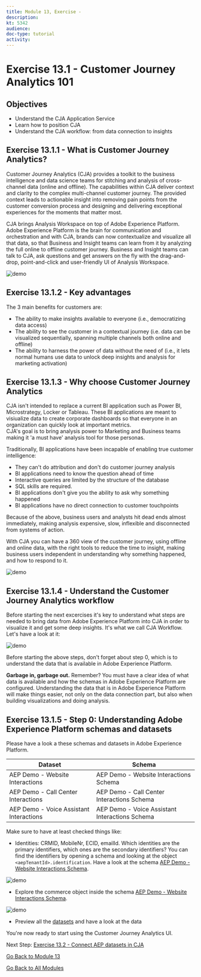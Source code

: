 ```yaml
---
title: Module 13, Exercise - 
description: 
kt: 5342
audience: 
doc-type: tutorial
activity: 
---
```


# Exercise 13.1 - Customer Journey Analytics 101

## Objectives

* Understand the CJA Application Service
* Learn how to position CJA
* Understand the CJA workflow: from data connection to insights

## Exercise 13.1.1 - What is Customer Journey Analytics?

Customer Journey Analytics (CJA) provides a toolkit to the business intelligence and data science teams for stitching and analysis of cross-channel data (online and offline). The capabilities within CJA deliver context and clarity to the complex multi-channel customer journey. The provided context leads to actionable insight into removing pain points from the customer conversion process and designing and delivering exceptional experiences for the moments that matter most.

CJA brings Analysis Workspace on top of Adobe Experience Platform. Adobe Experience Platform is the brain for communication and orchestration and with CJA, brands can now contextualize and visualize all that data, so that Business and Insight teams can learn from it by analyzing the full online to offline customer journey. 
Business and Insight teams can talk to CJA, ask questions and get answers on the fly with the drag-and-drop, point-and-click and user-friendly UI of Analysis Workspace.

![demo](./images/cja-adv-analysis1.png)

## Exercise 13.1.2 - Key advantages

The 3 main benefits for customers are:

* The ability to make insights available to everyone (i.e., democratizing data access)
* The ability to see the customer in a contextual journey (i.e. data can be visualized sequentially, spanning multiple channels both online and offline)
* The ability to harness the power of data without the need of  (i.e., it lets normal humans use data to unlock deep insights and analysis for marketing activation)

## Exercise 13.1.3 - Why choose Customer Journey Analytics

CJA isn't intended to replace a current BI application such as Power BI, Microstrategy, Locker or Tableau. These BI applications are meant to visiualize data to create corporate dashboards so that everyone in an organization can quickly look at important metrics.  
CJA's goal is to bring analysis power to Marketing and Business teams making it 'a must have' analysis tool for those personas.

Traditionally, BI applications have been incapable of enabling true customer intelligence:

* They can't do attribution and don't do customer journey analysis
* BI applications need to know the question ahead of time
* Interactive queries are limited by the structure of the database
* SQL skills are required.
* BI applications don't give you the ability to ask why something happened
* BI applications have no direct connection to customer touchpoints

Because of the above, business users and analysts hit dead ends almost immediately, making analysis expensive, slow, inflexible and disconnected from systems of action.

With CJA you can have a 360 view of the customer journey, using offline and online data, with the right tools to reduce the time to insight, making business users independent in understanding why something happened, and how to respond to it.

![demo](./images/cja-use-case.png)

## Exercise 13.1.4 - Understand the Customer Journey Analytics workflow

Before starting the next excercises it's key to understand what steps are needed to bring data from Adobe Experience Platform into CJA in order to visualize it and get some deep insights. It's what we call CJA Workflow. Let's have a look at it:

![demo](./images/cja-work-flow.jpg)

Before starting the above steps, don't forget about step 0, which is to understand the data that is available in Adobe Experience Platform.

**Garbage in, garbage out.** Remember? You must have a clear idea of what data is available and how the schemas in Adobe Experience Platform are configured. Understanding the data that is in Adobe Experience Platform will make things easier, not only on the data connection part, but also when building visualizations and doing analysis.

## Exercise 13.1.5 - Step 0: Understanding Adobe Experience Platform schemas and datasets

Please have a look a these schemas and datasets in Adobe Experience Platform.

| Dataset         | Schema |
| ----------------- |-------------|
| AEP Demo - Website Interactions | AEP Demo - Website Interactions Schema |
| AEP Demo - Call Center Interactions | AEP Demo - Call Center Interactions Schema |
| AEP Demo - Voice Assistant Interactions| AEP Demo - Voice Assistant Interactions Schema |

Make sure to have at least checked things like:

* Identities: CRMID, MobileNr, ECID, emailId. Which identities are the primary identifiers, which ones are the secondary identifiers?
You can find the identifiers by opening a schema and looking at the object ``<aepTenantId>.identification``. Have a look at the schema [AEP Demo - Website Interactions Schema](https://platform.adobe.com/schema).

![demo](./images/identity.png)

* Explore the commerce object inside the schema [AEP Demo - Website Interactions Schema](https://platform.adobe.com/schema).

![demo](./images/commerce.png)

* Preview all the [datasets](https://platform.adobe.com/dataset/browse?limit=50&page=1&sortDescending=1&sortField=created) and have a look at the data

You're now ready to start using the Customer Journey Analytics UI.

Next Step: [Exercise 13.2 - Connect AEP datasets in CJA](./ex2.md)

[Go Back to Module 13](./README.md)

[Go Back to All Modules](../../README.md)
